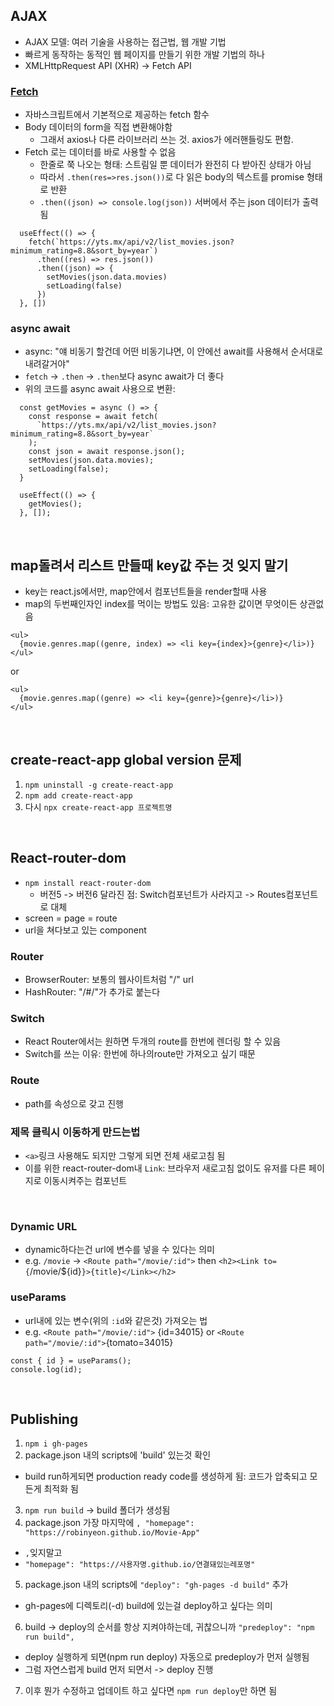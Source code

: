 ## AJAX
- AJAX 모델: 여러 기술을 사용하는 접근법, 웹 개발 기법
- 빠르게 동작하는 동적인 웹 페이지를 만들기 위한 개발 기법의 하나
- XMLHttpRequest API (XHR) -> Fetch API

### [Fetch](https://wooooooak.github.io/javascript/2018/11/25/fetch&json()/)
- 자바스크립트에서 기본적으로 제공하는 fetch 함수
- Body 데이터의 form을 직접 변환해야함
  - 그래서 axios나 다른 라이브러리 쓰는 것. axios가 에러핸들링도 편함.
- Fetch 로는 데이터를 바로 사용할 수 없음
  - 한줄로 쭉 나오는 형태: 스트림일 뿐 데이터가 완전히 다 받아진 상태가 아님
  - 따라서 `.then(res=>res.json())`로 다 읽은 body의 텍스트를 promise 형태로 반환
  - `.then((json) => console.log(json))` 서버에서 주는 json 데이터가 출력됨
```
  useEffect(() => {
    fetch(`https://yts.mx/api/v2/list_movies.json?minimum_rating=8.8&sort_by=year`)
      .then((res) => res.json())
      .then((json) => {
        setMovies(json.data.movies)
        setLoading(false)
      })
  }, [])
```

### async await
- async: "얘 비동기 할건데 어떤 비동기냐면, 이 안에선 await를 사용해서 순서대로 내려갈거야"
- `fetch` -> `.then` -> `.then`보다 async await가 더 좋다
- 위의 코드를 async await 사용으로 변환:
```
  const getMovies = async () => {
    const response = await fetch(
      `https://yts.mx/api/v2/list_movies.json?minimum_rating=8.8&sort_by=year`
    );
    const json = await response.json();
    setMovies(json.data.movies);
    setLoading(false);
  }
  
  useEffect(() => {
    getMovies();
  }, []);
```

<br/> 

## map돌려서 리스트 만들때 key값 주는 것 잊지 말기
- key는 react.js에서만, map안에서 컴포넌트들을 render할때 사용
- map의 두번째인자인 index를 먹이는 방법도 있음: 고유한 값이면 무엇이든 상관없음
```
<ul>
  {movie.genres.map((genre, index) => <li key={index}>{genre}</li>)}
</ul>
```
or
```
<ul>
  {movie.genres.map((genre) => <li key={genre}>{genre}</li>)}
</ul>
```

<br/>

## create-react-app global version 문제
1.	`npm uninstall -g create-react-app`
2.	`npm add create-react-app`
3.	다시 `npx create-react-app 프로젝트명`

<br/> 

## React-router-dom
- `npm install react-router-dom`
  - 버전5 -> 버전6 달라진 점: Switch컴포넌트가 사라지고 -> Routes컴포넌트로 대체
- screen = page = route
- url을 쳐다보고 있는 component

### Router
- BrowserRouter: 보통의 웹사이트처럼 "/" url
- HashRouter: "/#/"가 추가로 붙는다

### Switch
- React Router에서는 원하면 두개의 route를 한번에 렌더링 할 수 있음
- Switch를 쓰는 이유: 한번에 하나의route만 가져오고 싶기 때문

### Route
- path를 속성으로 갖고 진행

### 제목 클릭시 이동하게 만드는법
- `<a>`링크 사용해도 되지만 그렇게 되면 전체 새로고침 됨
- 이를 위한 react-router-dom내 `Link`: 브라우저 새로고침 없이도 유저를 다른 페이지로 이동시켜주는 컴포넌트

<br/>

### Dynamic URL
- dynamic하다는건 url에 변수를 넣을 수 있다는 의미
- e.g. `/movie` -> `<Route path="/movie/:id">` then `<h2><Link to={`/movie/${id}`}>{title}</Link></h2>`
### useParams
- url내에 있는 변수(위의 `:id`와 같은것) 가져오는 법
- e.g. `<Route path="/movie/:id">` {id=34015} or `<Route path="/movie/:id">`{tomato=34015}
```
const { id } = useParams();
console.log(id);
```

<br/>

## Publishing
1. `npm i gh-pages`
2. package.json 내의 scripts에 'build' 있는것 확인
  - build run하게되면 production ready code를 생성하게 됨: 코드가 압축되고 모든게 최적화 됨
3. `npm run build` -> build 폴더가 생성됨
4. package.json 가장 마지막에 `, "homepage": "https://robinyeon.github.io/Movie-App"`
  - `,`잊지말고
  - `"homepage": "https://사용자명.github.io/연결돼있는레포명"`
5. package.json 내의 scripts에 `"deploy": "gh-pages -d build"` 추가
  - gh-pages에 디렉토리(-d) build에 있는걸 deploy하고 싶다는 의미
6. build -> deploy의 순서를 항상 지켜야하는데, 귀찮으니까 `"predeploy": "npm run build",`
  - deploy 실행하게 되면(npm run deploy) 자동으로 predeploy가 먼저 실행됨
  - 그럼 자연스럽게 build 먼저 되면서 -> deploy 진행
7. 이후 뭔가 수정하고 업데이트 하고 싶다면 `npm run deploy`만 하면 됨






